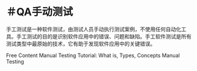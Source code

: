 # ＃QA手动测试

手工测试是一种软件测试，由测试人员手动执行测试案例，不使用任何自动化工具。手工测试的目的是识别软件应用中的错误、问题和缺陷。手工软件测试是所有测试类型中最原始的技术，它有助于发现软件应用中的关键错误。


<ResourceGroupTitle>Free Content</ResourceGroupTitle>
<BadgeLink colorScheme='yellow' badgeText='Read' href='https://www.guru99.com/manual-testing.html'>Manual Testing Tutorial: What is, Types, Concepts</BadgeLink>
<BadgeLink colorScheme='yellow' badgeText='Read' href='https://www.javatpoint.com/manual-testing'>Manual Testing</BadgeLink>